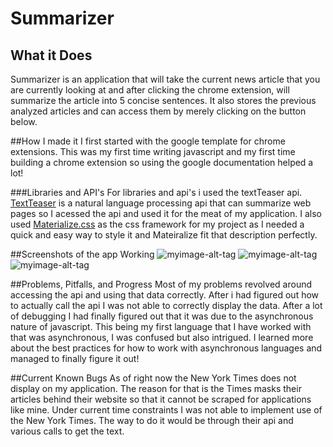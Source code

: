 # Summarizer

## What it Does
Summarizer is an application that will take the current news article that you are currently looking at and after clicking the chrome extension, will summarize the article into 5 concise sentences. It also stores the previous analyzed articles and can access them by merely clicking on the button below. 

##How I made it
I first started with the google template for chrome extensions. This was my first time writing javascript and my first time building a chrome extension so using the google documentation helped a lot!

###Libraries and API's
For libraries and api's i used the textTeaser api. [TextTeaser](http://textteaser.com/) is a natural language processing api that can summarize web pages so I acessed the api and used it for the meat of my application. I also used [Materialize.css](http://materializecss.com/) as the css framework for my project as I needed a quick and easy way to style it and Mateiralize fit that description perfectly.

##Screenshots of the app Working
![myimage-alt-tag](images/first.jpg)
![myimage-alt-tag](images/second.jpg)
![myimage-alt-tag](images/third.jpg)

##Problems, Pitfalls, and Progress
Most of my problems revolved around accessing the api and using that data correctly. After i had figured out how to actually call the api I was not able to correctly display the data. After a lot of debugging I had finally figured out that it was due to the asynchronous nature of javascript. This being my first language that I have worked with that was asynchronous, I was confused but also intrigued. I learned more about the best practices for how to work with asynchronous languages and managed to finally figure it out!

##Current Known Bugs
As of right now the New York Times does not display on my application. The reason for that is the Times masks their articles behind their website so that it cannot be scraped for applications like mine. Under current time constraints I was not able to implement use of the New York Times. The way to do it would be through their api and various calls to get the text.


